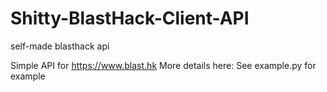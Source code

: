 # Shitty-BlastHack-Client-API
self-made blasthack api

Simple API for https://www.blast.hk
More details here:
See example.py for example
